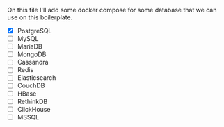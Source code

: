 On this file I'll add some docker compose for some database that we can use on this boilerplate.

- [x] PostgreSQL
- [ ] MySQL
- [ ] MariaDB
- [ ] MongoDB
- [ ] Cassandra
- [ ] Redis
- [ ] Elasticsearch
- [ ] CouchDB
- [ ] HBase
- [ ] RethinkDB
- [ ] ClickHouse
- [ ] MSSQL
